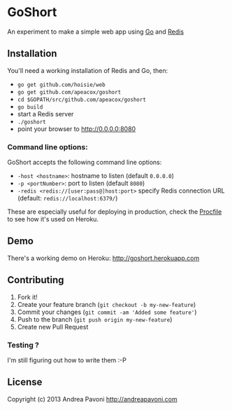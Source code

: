 # GoShort

An experiment to make a simple web app using [Go](http://golang.org) and [Redis](http://redis.io)

## Installation

You'll need a working installation of Redis and Go, then:

* ```go get github.com/hoisie/web```
* ```go get github.com/apeacox/goshort```
* ```cd $GOPATH/src/github.com/apeacox/goshort```
* ```go build```
* start a Redis server
* ```./goshort```
* point your browser to http://0.0.0.0:8080

### Command line options:

GoShort accepts the following command line options:

* ```-host <hostname>```: hostname to listen (default ```0.0.0.0```)
* ```-p <portNumber>```: port to listen (default ```8080```)
* ```-redis <redis://[user:pass@]host:port>``` specify Redis connection URL (default: ```redis://localhost:6379/```)

These are especially useful for deploying in production, check the [Procfile](https://github.com/apeacox/goshort/blob/master/Procfile) to see how it's used on Heroku.

## Demo

There's a working demo on Heroku: http://goshort.herokuapp.com

## Contributing

1. Fork it!
2. Create your feature branch (`git checkout -b my-new-feature`)
3. Commit your changes (`git commit -am 'Added some feature'`)
4. Push to the branch (`git push origin my-new-feature`)
5. Create new Pull Request

### Testing ?

I'm still figuring out how to write them :-P

## License

Copyright (c) 2013 Andrea Pavoni http://andreapavoni.com
